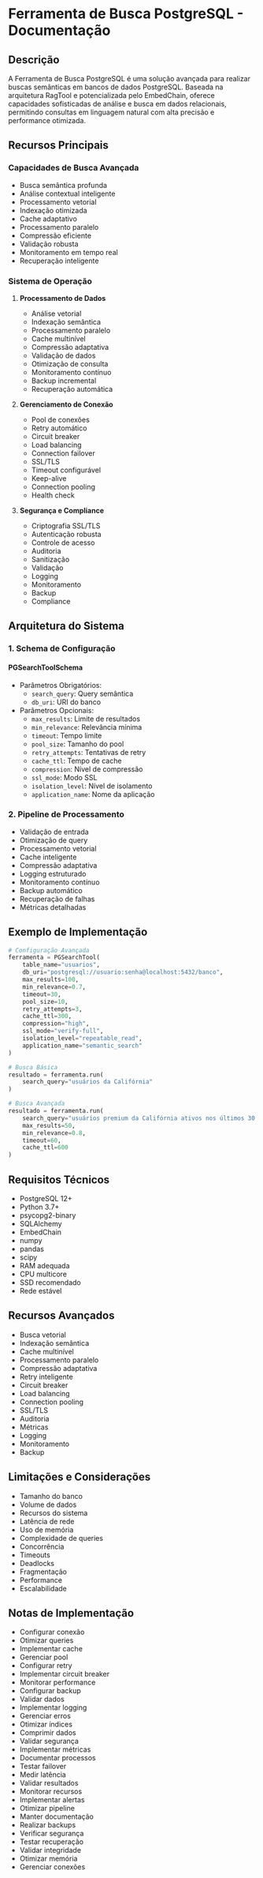 # Ferramenta de Busca PostgreSQL - Documentação

## Descrição
A Ferramenta de Busca PostgreSQL é uma solução avançada para realizar buscas semânticas em bancos de dados PostgreSQL. Baseada na arquitetura RagTool e potencializada pelo EmbedChain, oferece capacidades sofisticadas de análise e busca em dados relacionais, permitindo consultas em linguagem natural com alta precisão e performance otimizada.

## Recursos Principais

### Capacidades de Busca Avançada
- Busca semântica profunda
- Análise contextual inteligente
- Processamento vetorial
- Indexação otimizada
- Cache adaptativo
- Processamento paralelo
- Compressão eficiente
- Validação robusta
- Monitoramento em tempo real
- Recuperação inteligente

### Sistema de Operação
1. **Processamento de Dados**
   - Análise vetorial
   - Indexação semântica
   - Processamento paralelo
   - Cache multinível
   - Compressão adaptativa
   - Validação de dados
   - Otimização de consulta
   - Monitoramento contínuo
   - Backup incremental
   - Recuperação automática

2. **Gerenciamento de Conexão**
   - Pool de conexões
   - Retry automático
   - Circuit breaker
   - Load balancing
   - Connection failover
   - SSL/TLS
   - Timeout configurável
   - Keep-alive
   - Connection pooling
   - Health check

3. **Segurança e Compliance**
   - Criptografia SSL/TLS
   - Autenticação robusta
   - Controle de acesso
   - Auditoria
   - Sanitização
   - Validação
   - Logging
   - Monitoramento
   - Backup
   - Compliance

## Arquitetura do Sistema

### 1. Schema de Configuração

#### PGSearchToolSchema
- Parâmetros Obrigatórios:
  - `search_query`: Query semântica
  - `db_uri`: URI do banco
- Parâmetros Opcionais:
  - `max_results`: Limite de resultados
  - `min_relevance`: Relevância mínima
  - `timeout`: Tempo limite
  - `pool_size`: Tamanho do pool
  - `retry_attempts`: Tentativas de retry
  - `cache_ttl`: Tempo de cache
  - `compression`: Nível de compressão
  - `ssl_mode`: Modo SSL
  - `isolation_level`: Nível de isolamento
  - `application_name`: Nome da aplicação

### 2. Pipeline de Processamento
- Validação de entrada
- Otimização de query
- Processamento vetorial
- Cache inteligente
- Compressão adaptativa
- Logging estruturado
- Monitoramento contínuo
- Backup automático
- Recuperação de falhas
- Métricas detalhadas

## Exemplo de Implementação

```python
# Configuração Avançada
ferramenta = PGSearchTool(
    table_name="usuarios",
    db_uri="postgresql://usuario:senha@localhost:5432/banco",
    max_results=100,
    min_relevance=0.7,
    timeout=30,
    pool_size=10,
    retry_attempts=3,
    cache_ttl=300,
    compression="high",
    ssl_mode="verify-full",
    isolation_level="repeatable_read",
    application_name="semantic_search"
)

# Busca Básica
resultado = ferramenta.run(
    search_query="usuários da Califórnia"
)

# Busca Avançada
resultado = ferramenta.run(
    search_query="usuários premium da Califórnia ativos nos últimos 30 dias",
    max_results=50,
    min_relevance=0.8,
    timeout=60,
    cache_ttl=600
)
```

## Requisitos Técnicos
- PostgreSQL 12+
- Python 3.7+
- psycopg2-binary
- SQLAlchemy
- EmbedChain
- numpy
- pandas
- scipy
- RAM adequada
- CPU multicore
- SSD recomendado
- Rede estável

## Recursos Avançados
- Busca vetorial
- Indexação semântica
- Cache multinível
- Processamento paralelo
- Compressão adaptativa
- Retry inteligente
- Circuit breaker
- Load balancing
- Connection pooling
- SSL/TLS
- Auditoria
- Métricas
- Logging
- Monitoramento
- Backup

## Limitações e Considerações
- Tamanho do banco
- Volume de dados
- Recursos do sistema
- Latência de rede
- Uso de memória
- Complexidade de queries
- Concorrência
- Timeouts
- Deadlocks
- Fragmentação
- Performance
- Escalabilidade

## Notas de Implementação
- Configurar conexão
- Otimizar queries
- Implementar cache
- Gerenciar pool
- Configurar retry
- Implementar circuit breaker
- Monitorar performance
- Configurar backup
- Validar dados
- Implementar logging
- Gerenciar erros
- Otimizar índices
- Comprimir dados
- Validar segurança
- Implementar métricas
- Documentar processos
- Testar failover
- Medir latência
- Validar resultados
- Monitorar recursos
- Implementar alertas
- Otimizar pipeline
- Manter documentação
- Realizar backups
- Verificar segurança
- Testar recuperação
- Validar integridade
- Otimizar memória
- Gerenciar conexões
